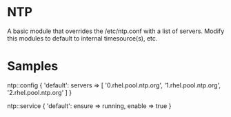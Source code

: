 NTP
===

A basic module that overrides the /etc/ntp.conf with a list of servers. Modify
this modules to default to internal timesource(s), etc.

Samples
=======

ntp::config { 'default':
    servers => [ '0.rhel.pool.ntp.org', '1.rhel.pool.ntp.org', '2.rhel.pool.ntp.org' ] 
}

ntp::service { 'default': ensure => running, enable => true }
